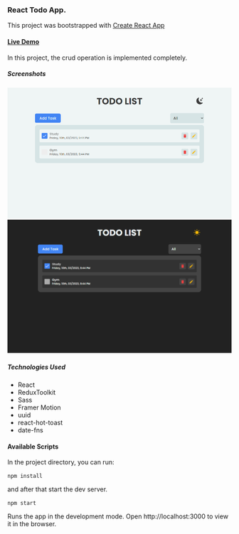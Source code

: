 ### React Todo App.

This project was bootstrapped with [Create React App](https://create-react-app.dev/)

#### [Live Demo](https://s31w4n-react-todo-list.netlify.app/)

In this project, the crud operation is implemented completely.

##### Screenshots

![Light theme screenshot](./src/assets/Light%20Theme.png)
![Dark theme screenshot](./src/assets/Dark%20Theme.png)

##### Technologies Used

- React
- ReduxToolkit
- Sass
- Framer Motion
- uuid
- react-hot-toast
- date-fns

#### Available Scripts

In the project directory, you can run:

```shell
npm install
```

and after that start the dev server.

```shell
npm start
```

Runs the app in the development mode.
Open http://localhost:3000 to view it in the browser.
